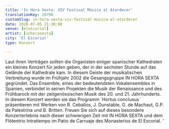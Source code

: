 ```yaml
---
title: 'In Hora Sexta: XIV Festival Música al Atardecer'
translationKey: 20798
customSlug: in-hora-sexta-xiv-festival-musica-al-atardecer
date: 2020-07-05 21:30:00
venue: [elescorial]
artist: [inhorasexta]
city: 'El Escorial'
type: Konzert

---
```

Laut ihren Verträgen sollten die Organisten einiger spanischer Kathedralen ein kleines Konzert für jeden geben, der in der sechsten Stunde auf das Gelände der Kathedrale kam.  In diesem Geiste der musikalischen Verbreitung wurde im Frühjahr 2002 die Gesangsgruppe IN HORA SEXTA gegründet. Das Ensemble, eines der bedeutendsten Vokalensembles in Spanien, verbindet in seinen Projekten die Musik der Renaissance und des Frühbarock mit der zeitgenössischen Musik des 20. und 21. Jahrhunderts. In diesem Konzert werden sie das Programm ´Hortus conclusus¨ präsentieren mit Werken von  R. Ceballos, J. Dunstable, G. de Machaut, G.P. da Palestrina und B. Britten. Freuen Sie sich auf dieses besondere Konzerterlebnis nach dieser schwierigen Zeit mit IN HORA SEXTA und dem Flötentrio Intratiempo im Patio de Carruaje des Monasterios de El Escorial. '
